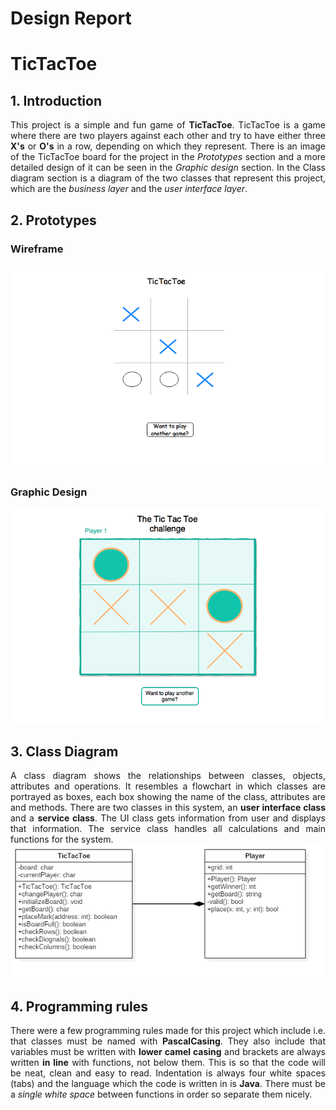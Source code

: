 # Design Report

#  TicTacToe

## 1. Introduction
<div style="text-align: justify">
This project is a simple and fun game of <b>TicTacToe</b>. TicTacToe is a game where there are two players against each other and try to have either three <b>X's</b> or <b>O's</b> in a row, depending on which they represent. There is an image of the TicTacToe board for the project in the <i>Prototypes</i> section and a more detailed design of it can be seen in the <i>Graphic design</i> section. In the Class diagram section is a diagram of the two classes that represent this project, which are the <i>business layer</i> and the <i>user interface layer</i>.
</div>

## 2. Prototypes

### Wireframe
![Image of Wireframe](images/Wireframe.png)

### Graphic Design
![Image of GraphicDesign](images/GraphicDesign.png)

## 3. Class Diagram
<div style="text-align: justify">
A class diagram shows the relationships between classes, objects, attributes and operations. It resembles a flowchart in which classes are portrayed as boxes, each box showing the name of the class, attributes are and methods. There are two classes in this system, an <b>user interface class</b> and a <b>service class</b>. The UI class gets information from user and displays that information. The service class handles all calculations and main functions for the system.
</div>
<img src="images/ClassDiagram.png" width="">



## 4. Programming rules
<div style="text-align: justify">
There were a few programming rules made for this project which include i.e. that classes must be named with <b>PascalCasing</b>. They also include that variables must be written with <b>lower camel casing</b> and brackets are always written <b>in line</b> with functions, not below them. This is so that the code will be neat, clean and easy to read. Indentation is always four white spaces (tabs) and the language which the code is written in is <b>Java</b>. There must be a <i>single white space</i> between functions in order so separate them nicely. 
</div>
